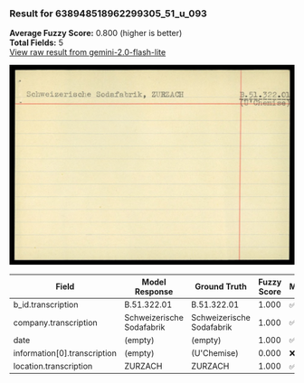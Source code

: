 ### Result for 638948518962299305_51_u_093
**Average Fuzzy Score:** 0.800 (higher is better)<br>
**Total Fields:** 5<br>
[View raw result from gemini-2.0-flash-lite](https://github.com/RISE-UNIBAS/humanities_data_benchmark/blob/main/results/2025-10-24/T0314/request_T0314_638948518962299305_51_u_093.json)

<img src="https://github.com/RISE-UNIBAS/humanities_data_benchmark/blob/main/benchmarks/blacklist/images/638948518962299305_51_u_093.jpg?raw=true" alt="638948518962299305_51_u_093" width="600px">

| Field | Model Response | Ground Truth | Fuzzy Score | Match |
|-------|----------------|--------------|-------------|-------|
| b_id.transcription | B.51.322.01 | B.51.322.01 | 1.000 | ✅ |
| company.transcription | Schweizerische Sodafabrik | Schweizerische Sodafabrik | 1.000 | ✅ |
| date | (empty) | (empty) | 1.000 | ✅ |
| information[0].transcription | (empty) | (U'Chemise) | 0.000 | ❌ |
| location.transcription | ZURZACH | ZURZACH | 1.000 | ✅ |
